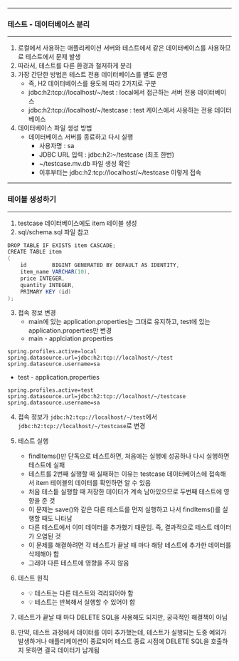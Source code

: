 -----
### 테스트 - 데이터베이스 분리
-----
1. 로컬에서 사용하는 애플리케이션 서버와 테스트에서 같은 데이터베이스를 사용하므로 테스트에서 문제 발생
2. 따라서, 테스트를 다른 환경과 철저하게 분리
3. 가장 간단한 방법은 테스트 전용 데이터베이스를 별도 운영
   - 즉, H2 데이터베이스를 용도에 따라 2가지로 구분
   - jdbc:h2:tcp://localhost/~/test : local에서 접근하는 서버 전용 데이터베이스
   - jdbc:h2:tcp://localhost/~/testcase : test 케이스에서 사용하는 전용 데이터베이스
4. 데이터베이스 파일 생성 방법
   - 데이터베이스 서버를 종료하고 다시 실행
     + 사용자명 : sa
     + JDBC URL 입력 : jdbc:h2:~/testcase (최초 한번)
     + ~/testcase.mv.db 파일 생성 확인
     + 이후부터는 jdbc:h2:tcp://localhost/~/testcase 이렇게 접속

-----
### 테이블 생성하기
-----
1. testcase 데이터베이스에도 item 테이블 생성
2. sql/schema.sql 파일 참고
```java
DROP TABLE IF EXISTS item CASCADE; 
CREATE TABLE item
(
    id        BIGINT GENERATED BY DEFAULT AS IDENTITY, 
    item_name VARCHAR(10),
    price INTEGER, 
    quantity INTEGER,
    PRIMARY KEY (id) 
);
```
3. 접속 정보 변경
   - main에 있는 application.properties는 그대로 유지하고, test에 있는 application.properties만 변경
   - main - applciation.properties
```properties
spring.profiles.active=local
spring.datasource.url=jdbc:h2:tcp://localhost/~/test
spring.datasource.username=sa
```
   - test - application.properties
```properties
spring.profiles.active=test
spring.datasource.url=jdbc:h2:tcp://localhost/~/testcase
spring.datasource.username=sa
```

4. 접속 정보가 ```jdbc:h2:tcp://localhost/~/test```에서 ```jdbc:h2:tcp://localhost/~/testcase```로 변경
5. 테스트 실행
   - findItems()만 단독으로 테스트하면, 처음에는 실행에 성공하나 다시 실행하면 테스트에 실패
   - 테스트를 2번째 실행할 때 실패하는 이유는 testcase 데이터베이스에 접속해서 item 테이블의 데이터를 확인하면 알 수 있음
   - 처음 테스틑 실행할 때 저장한 데이터가 계속 남아있으므로 두번째 테스트에 영향을 준 것
   - 이 문제는 save()와 같은 다른 테스트를 먼저 실행하고 나서 findItems()를 실행할 때도 나타남
   - 다른 테스트에서 이미 데이터를 추가했기 때문임. 즉, 결과적으로 테스트 데이터가 오염된 것
   - 이 문제를 해결하려면 각 테스트가 끝날 때 마다 해당 테스트에 추가한 데이터를 삭제해야 함
   - 그래야 다른 테스트에 영향을 주지 않음

6. 테스트 원칙
   - 💡 테스트는 다른 테스트와 격리되어야 함
   - 💡 테스트는 반복해서 실행할 수 있어야 함

7. 테스트가 끝날 때 마다 DELETE SQL을 사용해도 되지만, 궁극적인 해결책이 아님
8. 만약, 테스트 과정에서 데이터를 이미 추가했는데, 테스트가 실행되는 도중 예외가 발생하거나 애플리케이션이 종료되어 테스트 종료 시점에 DELETE SQL을 호출하지 못하면 결국 데이터가 남게됨

